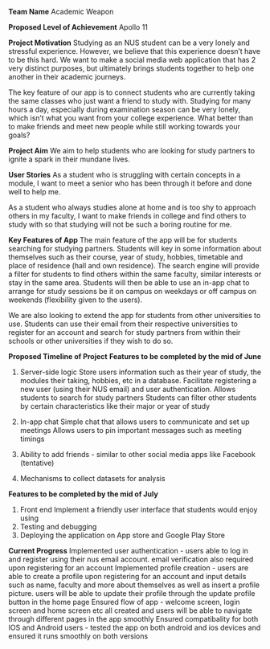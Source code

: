 **Team Name** 
Academic Weapon

**Proposed Level of Achievement**
Apollo 11 

**Project Motivation**
Studying as an NUS student can be a very lonely and stressful experience. However, we believe that this experience doesn’t have to be this hard. We want to make a social media web application that has 2 very distinct purposes, but ultimately brings students together to help one another in their academic journeys.

The key feature of our app is to connect students who are currently taking the same classes who just want a friend to study with. Studying for many hours a day, especially during examination season can be very lonely, which isn’t what you want from your college experience. What better than to make friends and meet new people while still working towards your goals?


**Project Aim**
We aim to help students who are looking for study partners to ignite a spark in their mundane lives.

**User Stories**
As a student who is struggling with certain concepts in a module, I want to meet a senior who has been through it before and done well to help me.

As a student who always studies alone at home and is too shy to approach others in my faculty, I want to make friends in college and find others to study with so that studying will not be such a boring routine for me.

**Key Features of App**
The main feature of the app will be for students searching for studying partners. Students will key in some information about themselves such as their course, year of study, hobbies, timetable and place of residence (hall and own residence). The search engine will provide a filter for students to find others within the same faculty, similar interests or stay in the same area. Students will then be able to use an in-app chat to arrange for study sessions be it on campus on weekdays or off campus on weekends (flexibility given to the users). 

We are also looking to extend the app for students from other universities to use. Students can use their email from their respective universities to register for an account and search for study partners from within their schools or other universities if they wish to do so.

**Proposed Timeline of Project**
**Features to be completed by the mid of June** 
1. Server-side logic
Store users information such as their year of study, the modules their taking, hobbies, etc in a database.
Facilitate registering a new user (using their NUS email) and user authentication.
Allows students to search for study partners
Students can filter other students by certain characteristics like their major or year of study

2. In-app chat
Simple chat that allows users to communicate and set up meetings
Allows users to pin important messages such as meeting timings

3. Ability to add friends - similar to other social media apps like Facebook (tentative)

4. Mechanisms to collect datasets for analysis

**Features to be completed by the mid of July**
1. Front end 
Implement a friendly user interface that students would enjoy using
2. Testing and debugging
3. Deploying the application on App store and Google Play Store

**Current Progress**
Implemented user authentication - users able to log in and register using their nus email account. email verification also required upon registering for an account
Implemented profile creation - users are able to create a profile upon registering for an account and input details such as name, faculty and more about themselves as well as insert a profile picture. users will be able to update their profile through the update profile button in the home page
Ensured flow of app - welcome screen, login screen and home screen etc all created and users will be able to navigate through different pages in the app smoothly
Ensured compatibality for both IOS and Android users - tested the app on both android and ios devices and ensured it runs smoothly on both versions
